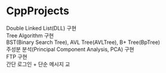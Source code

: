 # CppProjects
<div>
  Double Linked List(DLL) 구현
</div>
<div>
  Tree Algorithm 구현
  <div>BST(Binary Search Tree), AVL Tree(AVLTree), B+ Tree(BpTree)</div>
</div>
<div>
  주성분 분석(Principal Component Analysis, PCA) 구현
</div>
<div>
  FTP 구현 </br>
  간단 로그인 + 단순 메시지 교
</div>
